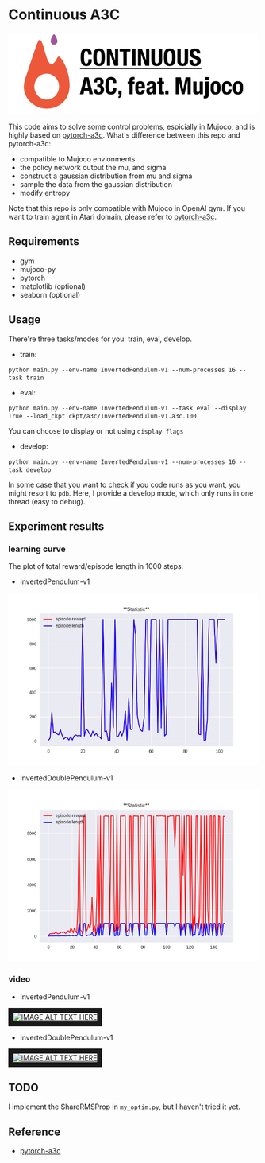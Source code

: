 # Continuous A3C

![](asset/logo.png)

This code aims to solve some control problems, espicially in Mujoco, and is highly based on [pytorch-a3c](https://github.com/ikostrikov/pytorch-a3c). What's difference between this repo and pytorch-a3c:

- compatible to Mujoco envionments
- the policy network output the mu, and sigma 
- construct a gaussian distribution from mu and sigma
- sample the data from the gaussian distribution
- modify entropy

Note that this repo is only compatible with Mujoco in OpenAI gym. If you want to train agent in Atari domain, please refer to [pytorch-a3c](https://github.com/ikostrikov/pytorch-a3c).

## Requirements
- gym
- mujoco-py
- pytorch
- matplotlib (optional)
- seaborn (optional)

## Usage

There're three tasks/modes for you: train, eval, develop.

- train:
```
python main.py --env-name InvertedPendulum-v1 --num-processes 16 --task train
```
- eval:
```
python main.py --env-name InvertedPendulum-v1 --task eval --display True --load_ckpt ckpt/a3c/InvertedPendulum-v1.a3c.100 
```

You can choose to display or not using ```display flags```

- develop:
```
python main.py --env-name InvertedPendulum-v1 --num-processes 16 --task develop
```

In some case that you want to check if you code runs as you want, you might resort to ```pdb```. Here, I provide a develop mode, which only runs in one thread (easy to debug).


## Experiment results

### learning curve

The plot of total reward/episode length in 1000 steps:

- InvertedPendulum-v1

![](asset/InvertedPendulum-v1.a3c.log.png)

- InvertedDoublePendulum-v1

![](asset/InvertedDoublePendulum-v1.a3c.log.png)

### video

- InvertedPendulum-v1

<a href="http://www.youtube.com/watch?feature=player_embedded&v=E7QlRIkKuXo
" target="_blank"><img src="http://img.youtube.com/vi/E7QlRIkKuXo/0.jpg" 
alt="IMAGE ALT TEXT HERE" width="480" height="360" border="10" /></a>

- InvertedDoublePendulum-v1

<a href="http://www.youtube.com/watch?feature=player_embedded&v=WNiitHoz8x4
" target="_blank"><img src="http://img.youtube.com/vi/WNiitHoz8x4/0.jpg" 
alt="IMAGE ALT TEXT HERE" width="480" height="360" border="10" /></a>

## TODO
I implement the ShareRMSProp in ```my_optim.py```, but I haven't tried it yet.

## Reference
- [pytorch-a3c](https://github.com/ikostrikov/pytorch-a3c)
